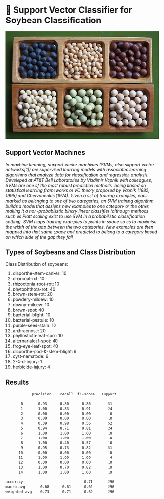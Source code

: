 # 🫘 Support Vector Classifier for Soybean Classification

![image soybeans](images/soybeans.jpg)

## Support Vector Machines

*In machine learning, support vector machines (SVMs, also support vector networks[1]) are supervised learning models
with associated learning algorithms that analyze data for classification and regression analysis. Developed at AT&T Bell
Laboratories by Vladimir Vapnik with colleagues, SVMs are one of the most robust prediction methods, being based on
statistical learning frameworks or VC theory proposed by Vapnik (1982, 1995) and Chervonenkis (1974). Given a set of
training examples, each marked as belonging to one of two categories, an SVM training algorithm builds a model that
assigns new examples to one category or the other, making it a non-probabilistic binary linear classifier (although
methods such as Platt scaling exist to use SVM in a probabilistic classification setting). SVM maps training examples to
points in space so as to maximise the width of the gap between the two categories. New examples are then mapped into
that same space and predicted to belong to a category based on which side of the gap they fall.*

## Types of Soybeans and Class Distribution

Class Distribution of soybeans:

1. diaporthe-stem-canker: 10
2. charcoal-rot: 10
3. rhizoctonia-root-rot: 10
4. phytophthora-rot: 40
5. brown-stem-rot: 20
6. powdery-mildew: 10
7. downy-mildew: 10
8. brown-spot: 40
9. bacterial-blight: 10
10. bacterial-pustule: 10
11. purple-seed-stain: 10
12. anthracnose: 20
13. phyllosticta-leaf-spot: 10
14. alternarialeaf-spot: 40
15. frog-eye-leaf-spot: 40
16. diaporthe-pod-&-stem-blight: 6
17. cyst-nematode: 6
18. 2-4-d-injury: 1
19. herbicide-injury: 4

## Results

                precision    recall  f1-score   support

           0       0.93      0.80      0.86        51
           1       1.00      0.83      0.91        24
           2       0.00      0.00      0.00        10
           3       0.00      0.00      0.00        10
           4       0.39      0.98      0.56        52
           5       0.94      0.71      0.81        24
           6       1.00      1.00      1.00        10
           7       1.00      1.00      1.00        10
           8       1.00      0.40      0.57        10
           9       0.95      0.73      0.82        51
          10       0.00      0.00      0.00        10
          11       1.00      1.00      1.00         4
          12       0.00      0.00      0.00        10
          13       1.00      0.70      0.82        10
          14       1.00      1.00      1.00        10

    accuracy                            0.71       296
    macro avg       0.68      0.61      0.62       296
    weighted avg    0.73      0.71      0.69       296
